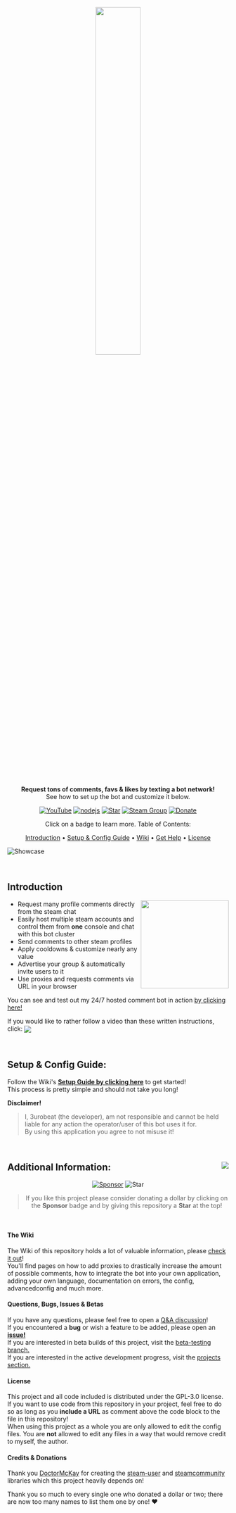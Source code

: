 <div align="center" markdown=1>
	<p align="center"><img width=45% src="https://3urobeat.com/comment-bot/steamLogo.png"></p>
	<strong>Request tons of comments, favs & likes by texting a bot network!</strong>
	<br>See how to set up the bot and customize it below.<br>
	<p></p>
</div>

<div align="center">

[![YouTube](https://img.shields.io/badge/YouTube-Tutorial-red)](https://youtu.be/8J78rC9Z28U)
[![nodejs](https://img.shields.io/badge/node.js-v14-brightgreen)](https://nodejs.org/)
[![Star](https://img.shields.io/badge/-Give%20this%20repo%20a%20star!-yellow)](https://github.com/3urobeat/steam-comment-service-bot)
[![Steam Group](https://img.shields.io/badge/Steam%20Group-Join!-blue)](https://steamcommunity.com/groups/3urobeatGroup)
[![Donate](https://img.shields.io/badge/Donate-%241-orange)](https://github.com/sponsors/3urobeat)
<p align="center">Click on a badge to learn more. Table of Contents:</p>

</div>

<p align="center">
  <a href="#introduction">Introduction</a> •
  <a href="#setup--config-guide">Setup & Config Guide</a> •
  <a href="#the-wiki">Wiki</a> •
  <a href="#questions-bugs-issues--betas">Get Help</a> •
  <a href="#license">License</a>
</p>
  
![Showcase](https://3urobeat.com/comment-bot/showcase.gif)

&nbsp;

## **Introduction**  
<img align="right" width="200" height="200" src="https://3urobeat.com/comment-bot/mesh.png">  
  
* Request many profile comments directly from the steam chat  
* Easily host multiple steam accounts and control them from **one** console and chat with this bot cluster  
* Send comments to other steam profiles  
* Apply cooldowns & customize nearly any value  
* Advertise your group & automatically invite users to it  
* Use proxies and requests comments via URL in your browser  
  
You can see and test out my 24/7 hosted comment bot in action [by clicking here!](https://steamcommunity.com/id/3urobeatscommentbot)  
  
If you would like to rather follow a video than these written instructions, click: <a href="https://youtu.be/8J78rC9Z28U" target="_blank"><img align="center" src="https://img.shields.io/badge/YouTube-Tutorial-red"></a>  

&nbsp;

## Setup & Config Guide:
Follow the Wiki's [**Setup Guide by clicking here**](./docs/wiki/setup_guide.md) to get started!  
This process is pretty simple and should not take you long!  

**Disclaimer!**  
> I, 3urobeat (the developer), am not responsible and cannot be held liable for any action the operator/user of this bot uses it for.  
> By using this application you agree to not misuse it!  

&nbsp;

## Additional Information: <a href="https://youtu.be/8J78rC9Z28U?t=339" target="_blank"><img align="right" src="https://img.shields.io/badge/YouTube-Tutorial%20section-red"></a>
<div align="center">

[![Sponsor](https://img.shields.io/badge/Sponsor-%241-orange)](https://github.com/sponsors/3urobeat) ![Star](https://img.shields.io/github/stars/3urobeat/steam-comment-service-bot)  
> If you like this project please consider donating a dollar by clicking on the **Sponsor** badge and by giving this repository a **Star** at the top!  

</div>

&nbsp;

#### **The Wiki**
The Wiki of this repository holds a lot of valuable information, please [check it out](https://github.com/3urobeat/steam-comment-service-bot/tree/master/docs/wiki#readme)!  
You'll find pages on how to add proxies to drastically increase the amount of possible comments, how to integrate the bot into your own application, adding your own language, documentation on errors, the config, advancedconfig and much more.  

#### **Questions, Bugs, Issues & Betas**
If you have any questions, please feel free to open a [Q&A discussion](https://github.com/3urobeat/steam-comment-service-bot/discussions/new?category=q-a)!  
If you encountered a **bug** or wish a feature to be added, please open an [**issue!**](https://github.com/3urobeat/steam-comment-service-bot/issues/new/choose)  
If you are interested in beta builds of this project, visit the [beta-testing branch.](https://github.com/3urobeat/steam-comment-service-bot/tree/beta-testing)  
If you are interested in the active development progress, visit the [projects section.](https://github.com/3urobeat/steam-comment-service-bot/projects)

#### **License**
This project and all code included is distributed under the GPL-3.0 license.  
If you want to use code from this repository in your project, feel free to do so as long as you **include a URL** as comment above the code block to the file in this repository!  
When using this project as a whole you are only allowed to edit the config files. You are **not** allowed to edit any files in a way that would remove credit to myself, the author.  

#### **Credits & Donations**
Thank you [DoctorMcKay](https://github.com/DoctorMcKay) for creating the [steam-user](https://github.com/DoctorMcKay/node-steam-user) and [steamcommunity](https://github.com/DoctorMcKay/node-steamcommunity) libraries which this project heavily depends on!  

Thank you so much to every single one who donated a dollar or two; there are now too many names to list them one by one! ❤️  